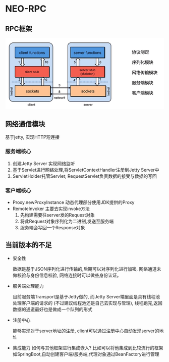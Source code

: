 # NEO-RPC

## RPC框架
![架构](./img/rpc01.png)

    
## 网络通信模块
 基于jetty, 实现HTTP短连接

### 服务端核心

1. 创建Jetty Server 实现网络监听
2. 基于Servlet进行网络处理,将ServletContextHandler注册到Jetty Server中
3. ServletHolder托管Servlet; RequestServlet负责数据的接受与数据的写回

### 客户端核心

 
- Proxy.newProxyInstance
    动态代理部分使用JDK提供的Proxy
- RemoteInvoker 
    主要去实现invoke方法
    1. 先构建需要往server发的Request对象
    2. 将此Request对象序列化为二进制,发送至服务端
    3. 服务端会写回一个Response对象
    
## 当前版本的不足
- 安全性

  数据是基于JSON序列化进行传输的,后期可以对序列化进行加密,
  网络通道未做校验与身份信息校验, 网络连接时可以做些身份认证。

- 服务端处理能力 

  目前服务端Transport是基于Jetty做的, 而Jetty Server端里面是具有线程池处理客户端的请求的
  (不过建议线程池还是自己去实现与管理), 线程跑完,返回数据的通道最好也是做成一个队列的形式
  
- 注册中心
  
  能够实现对于server地址的注册, client可以通过注册中心自动发现server的地址
  
- 集成能力
  如何与其他框架进行集成嵌入? 
  比如可以将他集成到比较流行的框架如SpringBoot,自动创建客户端/服务端,代理对象通过BeanFactory进行管理